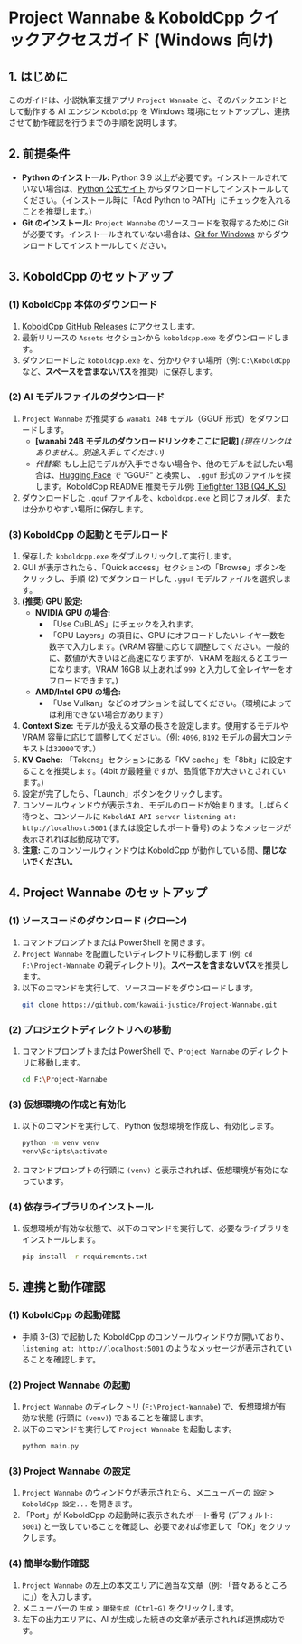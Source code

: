 # Project Wannabe & KoboldCpp クイックアクセスガイド (Windows 向け)

## 1. はじめに

このガイドは、小説執筆支援アプリ `Project Wannabe` と、そのバックエンドとして動作する AI エンジン `KoboldCpp` を Windows 環境にセットアップし、連携させて動作確認を行うまでの手順を説明します。

## 2. 前提条件

*   **Python のインストール:** Python 3.9 以上が必要です。インストールされていない場合は、[Python 公式サイト](https://www.python.org/) からダウンロードしてインストールしてください。（インストール時に「Add Python to PATH」にチェックを入れることを推奨します。）
*   **Git のインストール:** `Project Wannabe` のソースコードを取得するために Git が必要です。インストールされていない場合は、[Git for Windows](https://gitforwindows.org/) からダウンロードしてインストールしてください。

## 3. KoboldCpp のセットアップ

### (1) KoboldCpp 本体のダウンロード

1.  [KoboldCpp GitHub Releases](https://github.com/LostRuins/koboldcpp/releases/latest) にアクセスします。
2.  最新リリースの `Assets` セクションから `koboldcpp.exe` をダウンロードします。
3.  ダウンロードした `koboldcpp.exe` を、分かりやすい場所（例: `C:\KoboldCpp` など、**スペースを含まないパス**を推奨）に保存します。

### (2) AI モデルファイルのダウンロード

1.  `Project Wannabe` が推奨する `wanabi 24B` モデル（GGUF 形式）をダウンロードします。
    *   **[wanabi 24B モデルのダウンロードリンクをここに記載]** *(現在リンクはありません。別途入手してください)*
    *   *代替案:* もし上記モデルが入手できない場合や、他のモデルを試したい場合は、[Hugging Face](https://huggingface.co/) で "GGUF" と検索し、 `.gguf` 形式のファイルを探します。KoboldCpp README 推奨モデル例: [Tiefighter 13B (Q4_K_S)](https://huggingface.co/KoboldAI/LLaMA2-13B-Tiefighter-GGUF/resolve/main/LLaMA2-13B-Tiefighter.Q4_K_S.gguf)
2.  ダウンロードした `.gguf` ファイルを、`koboldcpp.exe` と同じフォルダ、または分かりやすい場所に保存します。

### (3) KoboldCpp の起動とモデルロード

1.  保存した `koboldcpp.exe` をダブルクリックして実行します。
2.  GUI が表示されたら、「Quick access」セクションの「Browse」ボタンをクリックし、手順 (2) でダウンロードした `.gguf` モデルファイルを選択します。
3.  **(推奨) GPU 設定:**
    *   **NVIDIA GPU の場合:**
        *   「Use CuBLAS」にチェックを入れます。
        *   「GPU Layers」の項目に、GPU にオフロードしたいレイヤー数を数字で入力します。(VRAM 容量に応じて調整してください。一般的に、数値が大きいほど高速になりますが、VRAM を超えるとエラーになります。VRAM 16GB 以上あれば `999` と入力して全レイヤーをオフロードできます。)
    *   **AMD/Intel GPU の場合:**
        *   「Use Vulkan」などのオプションを試してください。（環境によっては利用できない場合があります）
4.  **Context Size:** モデルが扱える文章の長さを設定します。使用するモデルや VRAM 容量に応じて調整してください。（例: `4096`, `8192` モデルの最大コンテキストは`32000`です。）
5.  **KV Cache:** 「Tokens」セクションにある「KV cache」を「8bit」に設定することを推奨します。(4bit が最軽量ですが、品質低下が大きいとされています。)
6.  設定が完了したら、「Launch」ボタンをクリックします。
7.  コンソールウィンドウが表示され、モデルのロードが始まります。しばらく待つと、コンソールに `KoboldAI API server listening at: http://localhost:5001` (または設定したポート番号) のようなメッセージが表示されれば起動成功です。
8.  **注意:** このコンソールウィンドウは KoboldCpp が動作している間、**閉じないでください。**

## 4. Project Wannabe のセットアップ

### (1) ソースコードのダウンロード (クローン)

1.  コマンドプロンプトまたは PowerShell を開きます。
2.  `Project Wannabe` を配置したいディレクトリに移動します (例: `cd F:\Project-Wannabe` の親ディレクトリ)。**スペースを含まないパス**を推奨します。
3.  以下のコマンドを実行して、ソースコードをダウンロードします。
    ```bash
    git clone https://github.com/kawaii-justice/Project-Wannabe.git
    ```


### (2) プロジェクトディレクトリへの移動

1.  コマンドプロンプトまたは PowerShell で、`Project Wannabe` のディレクトリに移動します。
    ```bash
    cd F:\Project-Wannabe
    ```

### (3) 仮想環境の作成と有効化

1.  以下のコマンドを実行して、Python 仮想環境を作成し、有効化します。
    ```bash
    python -m venv venv
    venv\Scripts\activate
    ```
2.  コマンドプロンプトの行頭に `(venv)` と表示されれば、仮想環境が有効になっています。

### (4) 依存ライブラリのインストール

1.  仮想環境が有効な状態で、以下のコマンドを実行して、必要なライブラリをインストールします。
    ```bash
    pip install -r requirements.txt
    ```

## 5. 連携と動作確認

### (1) KoboldCpp の起動確認

*   手順 3-(3) で起動した KoboldCpp のコンソールウィンドウが開いており、`listening at: http://localhost:5001` のようなメッセージが表示されていることを確認します。

### (2) Project Wannabe の起動

1.  `Project Wannabe` のディレクトリ (`F:\Project-Wannabe`) で、仮想環境が有効な状態 (行頭に `(venv)`) であることを確認します。
2.  以下のコマンドを実行して `Project Wannabe` を起動します。
    ```bash
    python main.py
    ```

### (3) Project Wannabe の設定

1.  `Project Wannabe` のウィンドウが表示されたら、メニューバーの `設定` > `KoboldCpp 設定...` を開きます。
2.  「Port」が KoboldCpp の起動時に表示されたポート番号 (デフォルト: `5001`) と一致していることを確認し、必要であれば修正して「OK」をクリックします。

### (4) 簡単な動作確認

1.  `Project Wannabe` の左上の本文エリアに適当な文章（例: 「昔々あるところに」）を入力します。
2.  メニューバーの `生成` > `単発生成 (Ctrl+G)` をクリックします。
3.  左下の出力エリアに、AI が生成した続きの文章が表示されれば連携成功です。
